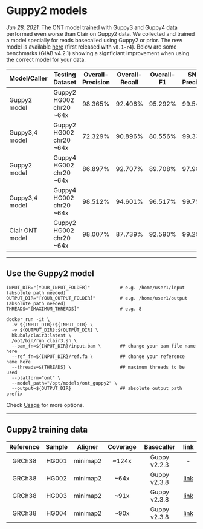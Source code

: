 # Guppy2 models

*Jun 28, 2021.*  The ONT model trained with Guppy3 and Guppy4 data performed even worse than Clair on Guppy2 data. We collected and trained a model specially for reads basecalled using Guppy2 or prior. The new model is available [here](https://github.com/HKU-BAL/Clair3#pre-trained-models) (first released with `v0.1-r4`). Below are some benchmarks (GIAB v4.2.1) showing a signficiant improvement when using the correct model for your data.

| Model/Caller    | Testing<br>Dataset      | Overall-<br>Precision | Overall-<br>Recall | Overall-<br>F1 | SNP-<br>Precision | SNP-<br>Recall | SNP-<br>F1 | Indel-<br>Precision | Indel-<br>Recall | Indel-<br>F1 |
| --------------- | ----------------------- | --------------------- | ------------------ | -------------- | ----------------- | -------------- | ---------- | ------------------- | ---------------- | ------------ |
| Guppy2 model    | Guppy2 HG002 chr20 ~64x |  98.365%               | 92.406%            | 95.292%        | 99.541%           | 99.080%        | 99.310%    | 85.847%             | 50.107%          | 63.279%      |
| Guppy3,4 model  | Guppy2 HG002 chr20 ~64x |  72.329%               | 90.896%            | 80.556%        | 99.337%           | 98.536%        | 98.935%    | 14.648%             | 42.475%          | 21.784%      |
| Guppy2 model    | Guppy4 HG002 chr20 ~64x |  86.897%               | 92.707%            | 89.708%        | 97.983%           | 99.579%        | 98.775%    | 35.773%             | 49.156%          | 41.410%      |
| Guppy3,4 model  | Guppy4 HG002 chr20 ~64x |  98.512%               | 94.601%            | 96.517%        | 99.759%           | 99.749%        | 99.754%    | 87.586%             | 61.976%          | 72.588%      |
| Clair ONT model | Guppy2 HG002 chr20 ~64x | 98.007%               | 87.739%            | 92.590%        | 99.290%           | 96.448%        | 97.848%    | 79.013%             | 32.552%          | 46.108%      |

----

## Use the Guppy2 model

```
INPUT_DIR="[YOUR_INPUT_FOLDER]"           # e.g. /home/user1/input (absolute path needed)
OUTPUT_DIR="[YOUR_OUTPUT_FOLDER]"         # e.g. /home/user1/output (absolute path needed)
THREADS="[MAXIMUM_THREADS]"               # e.g. 8

docker run -it \
  -v ${INPUT_DIR}:${INPUT_DIR} \
  -v ${OUTPUT_DIR}:${OUTPUT_DIR} \
  hkubal/clair3:latest \
  /opt/bin/run_clair3.sh \
  --bam_fn=${INPUT_DIR}/input.bam \       ## change your bam file name here
  --ref_fn=${INPUT_DIR}/ref.fa \          ## change your reference name here
  --threads=${THREADS} \                  ## maximum threads to be used
  --platform="ont" \                       
  --model_path="/opt/models/ont_guppy2" \  
  --output=${OUTPUT_DIR}                  ## absolute output path prefix 
```

Check [Usage](https://github.com/HKU-BAL/Clair3#Usage) for more options.

----

## Guppy2 training data

| Reference | Sample | Aligner  | Coverage |  Basecaller  |                             link                             |
| :-------: | :------: | :------: | :------: | :----------: | :----------------------------------------------------------: |
|  GRCh38   | HG001 | minimap2 |  ~124x   | Guppy v2.2.3 |                              -                               |
|  GRCh38   | HG002 | minimap2 |   ~64x   | Guppy v2.3.8 | [link](http://ftp-trace.ncbi.nlm.nih.gov/giab/ftp/data/AshkenazimTrio/HG002_NA24385_son/Ultralong_OxfordNanopore/guppy-V2.3.4_2019-06-26/ultra-long-ont_GRCh38_reheader.bam) |
|  GRCh38   | HG003 | minimap2 |   ~91x   | Guppy v2.3.8 |    [link](https://github.com/human-pangenomics/hpgp-data)    |
|  GRCh38   | HG004 | minimap2 |   ~90x   | Guppy v2.3.8 |    [link](https://github.com/human-pangenomics/hpgp-data)    |

